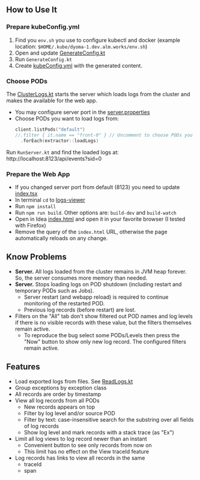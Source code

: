 ## How to Use It
### Prepare kubeConfig.yml
1. Find you `env.sh` you use to configure kubectl and docker (example location: `$HOME/.kube/dyoma-1.dev.alm.works/env.sh`)
2. Open and update [GenerateConfig.kt](src/main/kotlin/com/almworks/dyoma/kubenetes/logs/apps/GenerateConfig.kt)
3. Run `GenerateConfig.kt`
4. Create [kubeConfig.yml](src/main/resources/com/almworks/dyoma/kubenetes/logs/server/kubeConfig.yml) with the generated content.
### Choose PODs
The [ClusterLogs.kt](src/main/kotlin/com/almworks/dyoma/kubenetes/logs/apps/ClusterLogs.kt) starts the server which 
loads logs from the cluster and makes the available for the web app.
 * You may configure server port in the [server.properties](src/main/resources/com/almworks/dyoma/kubenetes/logs/server/server.properties)
 * Choose PODs you want to load logs from:
    ```kotlin
    client.listPods("default")
    //.filter { it.name == "front-0" } // Uncomment to choose PODs you want to load logs from
      .forEach(extractor::loadLogs)
    ```
Run `RunServer.kt` and find the loaded logs at: http://localhost:8123/api/events?sid=0    
### Prepare the Web App
* If you changed server port from default (8123) you need to update [index.tsx](logs-viewer/src/ui/index.tsx)
* In terminal `cd` to [logs-viewer](logs-viewer)
* Run `npm install`
* Run `npm run build`. Other options are: `build-dev` and `build-watch`
* Open in Idea [index.html](logs-viewer/dist/index.html) and open it in your favorite browser (I tested with Firefox)
* Remove the query of the `index.html` URL, otherwise the page automatically reloads on any change. 

## Know Problems
* **Server.** All logs loaded from the cluster remains in JVM heap forever. So, the server consumes more memory than needed.
* **Server.** Stops loading logs on POD shutdown (including restart and temporary PODs such as Jobs).
  * Server restart (and webapp reload) is required to continue monitoring of the restarted POD. 
  * Previous log records (before restart) are lost. 
* Filters on the "All" tab don't show filtered out POD names and log levels if there is no visible records with these value,
but the filters themselves remain active.   
  * To reproduce the bug select some PODs/Levels then press the "Now" button to show only new log record.
    The configured filters remain active.

## Features
* Load exported logs from files. See [ReadLogs.kt](src/main/kotlin/com/almworks/dyoma/kubenetes/logs/apps/ReadLogs.kt)
* Group exceptions by exception class
* All records are order by timestamp
* View all log records from all PODs
  * New records appears on top
  * Filter by log level and/or source POD
  * Filter by text: case-insensitive search for the substring over all fields of log records
  * Show log level and mark records with a stack trace (as "Ex") 
* Limit all log views to log record newer than an instant
  * Convenient button to see only records from now on
  * This limit has no effect on the View traceId feature
* Log records has links to view all records in the same
  * traceId
  * span